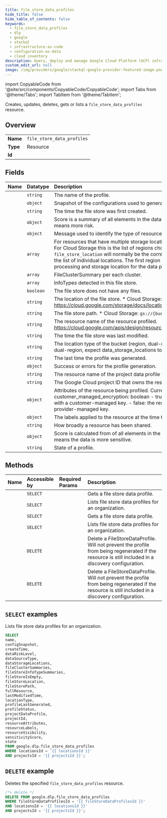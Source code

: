 ```yaml
---
title: file_store_data_profiles
hide_title: false
hide_table_of_contents: false
keywords:
  - file_store_data_profiles
  - dlp
  - google
  - stackql
  - infrastructure-as-code
  - configuration-as-data
  - cloud inventory
description: Query, deploy and manage Google Cloud Platform (GCP) infrastructure and resources using SQL
custom_edit_url: null
image: /img/providers/google/stackql-google-provider-featured-image.png
---
```


import CopyableCode from '@site/src/components/CopyableCode/CopyableCode';
import Tabs from '@theme/Tabs';
import TabItem from '@theme/TabItem';

Creates, updates, deletes, gets or lists a <code>file_store_data_profiles</code> resource.

## Overview
<table><tbody>
<tr><td><b>Name</b></td><td><code>file_store_data_profiles</code></td></tr>
<tr><td><b>Type</b></td><td>Resource</td></tr>
<tr><td><b>Id</b></td><td><CopyableCode code="google.dlp.file_store_data_profiles" /></td></tr>
</tbody></table>

## Fields
| Name | Datatype | Description |
|:-----|:---------|:------------|
| <CopyableCode code="name" /> | `string` | The name of the profile. |
| <CopyableCode code="configSnapshot" /> | `object` | Snapshot of the configurations used to generate the profile. |
| <CopyableCode code="createTime" /> | `string` | The time the file store was first created. |
| <CopyableCode code="dataRiskLevel" /> | `object` | Score is a summary of all elements in the data profile. A higher number means more risk. |
| <CopyableCode code="dataSourceType" /> | `object` | Message used to identify the type of resource being profiled. |
| <CopyableCode code="dataStorageLocations" /> | `array` | For resources that have multiple storage locations, these are those regions. For Cloud Storage this is the list of regions chosen for dual-region storage. `file_store_location` will normally be the corresponding multi-region for the list of individual locations. The first region is always picked as the processing and storage location for the data profile. |
| <CopyableCode code="fileClusterSummaries" /> | `array` | FileClusterSummary per each cluster. |
| <CopyableCode code="fileStoreInfoTypeSummaries" /> | `array` | InfoTypes detected in this file store. |
| <CopyableCode code="fileStoreIsEmpty" /> | `boolean` | The file store does not have any files. |
| <CopyableCode code="fileStoreLocation" /> | `string` | The location of the file store. * Cloud Storage: https://cloud.google.com/storage/docs/locations#available-locations |
| <CopyableCode code="fileStorePath" /> | `string` | The file store path. * Cloud Storage: `gs://{bucket}` |
| <CopyableCode code="fullResource" /> | `string` | The resource name of the resource profiled. https://cloud.google.com/apis/design/resource_names#full_resource_name |
| <CopyableCode code="lastModifiedTime" /> | `string` | The time the file store was last modified. |
| <CopyableCode code="locationType" /> | `string` | The location type of the bucket (region, dual-region, multi-region, etc). If dual-region, expect data_storage_locations to be populated. |
| <CopyableCode code="profileLastGenerated" /> | `string` | The last time the profile was generated. |
| <CopyableCode code="profileStatus" /> | `object` | Success or errors for the profile generation. |
| <CopyableCode code="projectDataProfile" /> | `string` | The resource name of the project data profile for this file store. |
| <CopyableCode code="projectId" /> | `string` | The Google Cloud project ID that owns the resource. |
| <CopyableCode code="resourceAttributes" /> | `object` | Attributes of the resource being profiled. Currently used attributes: * customer_managed_encryption: boolean - true: the resource is encrypted with a customer-managed key. - false: the resource is encrypted with a provider-managed key. |
| <CopyableCode code="resourceLabels" /> | `object` | The labels applied to the resource at the time the profile was generated. |
| <CopyableCode code="resourceVisibility" /> | `string` | How broadly a resource has been shared. |
| <CopyableCode code="sensitivityScore" /> | `object` | Score is calculated from of all elements in the data profile. A higher level means the data is more sensitive. |
| <CopyableCode code="state" /> | `string` | State of a profile. |

## Methods
| Name | Accessible by | Required Params | Description |
|:-----|:--------------|:----------------|:------------|
| <CopyableCode code="organizations_locations_file_store_data_profiles_get" /> | `SELECT` | <CopyableCode code="fileStoreDataProfilesId, locationsId, organizationsId" /> | Gets a file store data profile. |
| <CopyableCode code="organizations_locations_file_store_data_profiles_list" /> | `SELECT` | <CopyableCode code="locationsId, organizationsId" /> | Lists file store data profiles for an organization. |
| <CopyableCode code="projects_locations_file_store_data_profiles_get" /> | `SELECT` | <CopyableCode code="fileStoreDataProfilesId, locationsId, projectsId" /> | Gets a file store data profile. |
| <CopyableCode code="projects_locations_file_store_data_profiles_list" /> | `SELECT` | <CopyableCode code="locationsId, projectsId" /> | Lists file store data profiles for an organization. |
| <CopyableCode code="organizations_locations_file_store_data_profiles_delete" /> | `DELETE` | <CopyableCode code="fileStoreDataProfilesId, locationsId, organizationsId" /> | Delete a FileStoreDataProfile. Will not prevent the profile from being regenerated if the resource is still included in a discovery configuration. |
| <CopyableCode code="projects_locations_file_store_data_profiles_delete" /> | `DELETE` | <CopyableCode code="fileStoreDataProfilesId, locationsId, projectsId" /> | Delete a FileStoreDataProfile. Will not prevent the profile from being regenerated if the resource is still included in a discovery configuration. |

## `SELECT` examples

Lists file store data profiles for an organization.

```sql
SELECT
name,
configSnapshot,
createTime,
dataRiskLevel,
dataSourceType,
dataStorageLocations,
fileClusterSummaries,
fileStoreInfoTypeSummaries,
fileStoreIsEmpty,
fileStoreLocation,
fileStorePath,
fullResource,
lastModifiedTime,
locationType,
profileLastGenerated,
profileStatus,
projectDataProfile,
projectId,
resourceAttributes,
resourceLabels,
resourceVisibility,
sensitivityScore,
state
FROM google.dlp.file_store_data_profiles
WHERE locationsId = '{{ locationsId }}'
AND projectsId = '{{ projectsId }}';
```

## `DELETE` example

Deletes the specified <code>file_store_data_profiles</code> resource.

```sql
/*+ delete */
DELETE FROM google.dlp.file_store_data_profiles
WHERE fileStoreDataProfilesId = '{{ fileStoreDataProfilesId }}'
AND locationsId = '{{ locationsId }}'
AND projectsId = '{{ projectsId }}';
```
